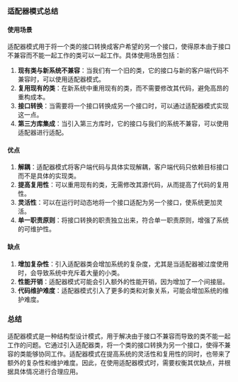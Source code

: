 ### 适配器模式总结

#### 使用场景
适配器模式用于将一个类的接口转换成客户希望的另一个接口，使得原本由于接口不兼容而不能一起工作的类可以一起工作。具体使用场景包括：

1. **现有类与新系统不兼容**：当我们有一个旧的类，它的接口与新的客户端代码不兼容时，可以使用适配器模式。
2. **复用现有的类**：在新系统中重用现有的类，而不需要修改其代码，避免高昂的重构成本。
3. **接口转换**：当需要将一个接口转换成另一个接口时，可以通过适配器模式实现这一点。
4. **第三方库集成**：当引入第三方库时，它的接口与我们的系统不兼容，可以使用适配器进行适配。

#### 优点
1. **解耦**：适配器模式将客户端代码与具体实现解耦，客户端代码只依赖目标接口而不是具体的实现类。
2. **提高复用性**：可以重用现有的类，无需修改其源代码，从而提高了代码的复用性。
3. **灵活性**：可以在运行时动态地将一个接口适配为另一个接口，使系统更加灵活。
4. **单一职责原则**：将接口转换的职责独立出来，符合单一职责原则，增强了系统的可维护性。

#### 缺点
1. **增加复杂性**：引入适配器类会增加系统的复杂度，尤其是当适配器被过度使用时，会导致系统中充斥着大量的小类。
2. **性能开销**：适配器模式可能会引入额外的性能开销，因为增加了一个间接层。
3. **代码维护难度**：适配器模式引入了更多的类和对象关系，可能会增加系统的维护难度。

### 总结
适配器模式是一种结构型设计模式，用于解决由于接口不兼容而导致的类不能一起工作的问题。它通过引入适配器类，将一个类的接口转换为另一个接口，使得不兼容的类能够协同工作。适配器模式在提高系统的灵活性和复用性的同时，也带来了额外的复杂性和维护难度。因此，在使用适配器模式时，需要权衡其优缺点，并根据具体情况进行合理应用。